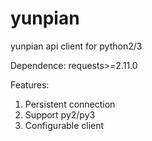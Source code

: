 # yunpian
yunpian api client for python2/3

Dependence: requests>=2.11.0

Features:

1. Persistent connection
2. Support py2/py3
3. Configurable client
    
    

